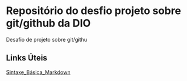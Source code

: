 # Repositório do desfio projeto sobre git/github da DIO
Desafio de projeto sobre git/githu

## Links Úteis
[Sintaxe_Básica_Markdown](https://www.markdownguide.org/)
